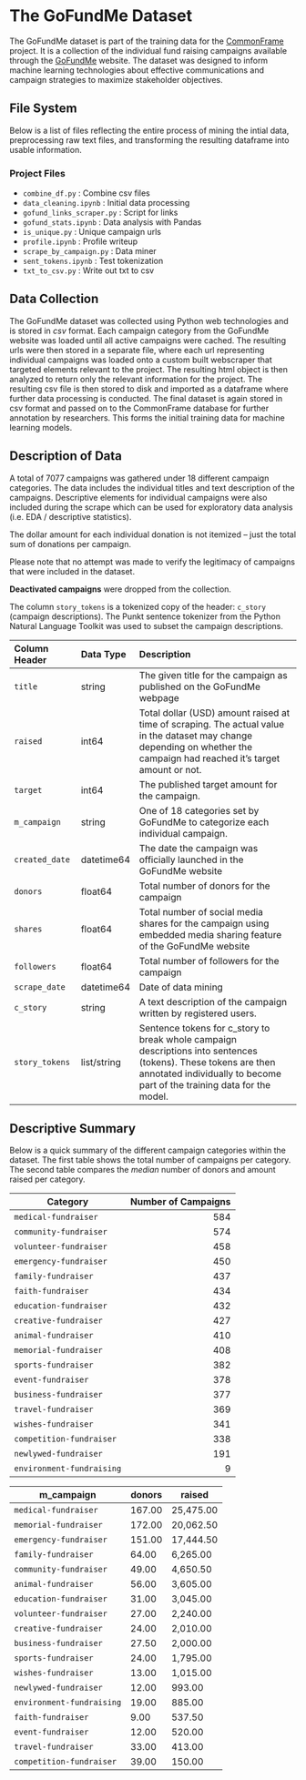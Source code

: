 # The GoFundMe Dataset

The GoFundMe dataset is part of the training data for the [CommonFrame](https://ra2.io/products) project. It is a collection of the individual fund raising campaigns available through the [GoFundMe](https://ca.gofundme.com/) website. The dataset was designed to inform machine learning technologies about effective communications and campaign strategies to maximize stakeholder objectives.

## File System

Below is a list of files reflecting the entire process of mining the intial data, preprocessing raw text files, and transforming the resulting dataframe into usable information.

### Project Files

- `combine_df.py`   :   Combine csv files
- `data_cleaning.ipynb`     :   Initial data processing
- `gofund_links_scraper.py`     :   Script for links
- `gofund_stats.ipynb`      :   Data analysis with Pandas
- `is_unique.py`    :    Unique campaign urls
- `profile.ipynb`   :   Profile writeup
- `scrape_by_campaign.py`   :   Data miner
- `sent_tokens.ipynb`   :   Test tokenization
- `txt_to_csv.py`   :   Write out txt to csv

## Data Collection

The GoFundMe dataset was collected using Python web technologies and is stored in *csv* format. Each campaign category from the GoFundMe website was loaded until all active campaigns were cached. The resulting urls were then stored in a separate file, where each url representing individual campaigns was loaded onto a custom built webscraper that targeted elements relevant to the project. The resulting html object is then analyzed to return only the relevant information for the project. The resulting csv file is then stored to disk and imported as a dataframe where further data processing is conducted. The final dataset is again stored in csv format and passed on to the CommonFrame database for further annotation by researchers. This forms the initial training data for machine learning models.

## Description of Data

A total of 7077 campaigns was gathered under 18 different campaign categories. The data includes the individual titles and text description of the campaigns. Descriptive elements for individual campaigns were also included during the scrape which can be used for exploratory data analysis (i.e. EDA / descriptive statistics). 

The dollar amount for each individual donation is not itemized – just the total sum of donations per campaign. 

Please note that no attempt was made to verify the legitimacy of campaigns that were included in the dataset.

**Deactivated campaigns** were dropped from the collection.

The column `story_tokens` is a tokenized copy of the header: `c_story` (campaign descriptions). The Punkt sentence tokenizer from the Python Natural Language Toolkit was used to subset the campaign descriptions.

|Column Header|Data Type|Description|
|:---|:---|:---|
|`title`|string|The given title for the campaign as published on the GoFundMe webpage|
|`raised`|int64|Total dollar (USD) amount  raised at time of scraping. The actual value in the dataset may change depending on whether the campaign had reached it’s target amount or not.|
|`target`|int64|The published target amount for the campaign.|
|`m_campaign`|string|One of 18 categories set by GoFundMe to categorize each individual campaign.|
|`created_date`|datetime64|The date the campaign was officially launched in the GoFundMe website|
|`donors`|float64|Total number of donors for the campaign|
|`shares`|float64|Total number of social media shares for the campaign using embedded media sharing feature of the GoFundMe website|
|`followers`|float64|Total number of followers for the campaign|
|`scrape_date`|datetime64|Date of data mining|
|`c_story`|string|A text description of the campaign written by registered users.|
|`story_tokens`|list/string|Sentence tokens for c_story to break whole campaign descriptions into sentences (tokens). These tokens are then annotated individually to become part of the training data for the model.|



## Descriptive Summary

Below is a quick summary of the different campaign categories within the dataset. The first table shows the total number of campaigns per category. The second table compares the *median* number of donors and amount raised per category. 


|**Category**|**Number of Campaigns**|
|--------|-------------------:|
|`medical-fundraiser`|	584|
|`community-fundraiser`|	574|
|`volunteer-fundraiser`|	458|
|`emergency-fundraiser`|	450|
|`family-fundraiser`|	437|
|`faith-fundraiser`|	434|
|`education-fundraiser`|	432|
|`creative-fundraiser`|	427|
|`animal-fundraiser`|	410|
|`memorial-fundraiser`|	408|
|`sports-fundraiser`|	382|
|`event-fundraiser`|	378|
|`business-fundraiser`|	377|
|`travel-fundraiser`|	369|
|`wishes-fundraiser`|	341|
|`competition-fundraiser`|	338|
|`newlywed-fundraiser`|	191|
|`environment-fundraising`|	9|  



|**m_campaign**|**donors**|**raised**|
|--------------|----------|----------|
|`medical-fundraiser`|	167.00|	25,475.00|
|`memorial-fundraiser`|	172.00|	20,062.50|
|`emergency-fundraiser`|	151.00|	17,444.50|
|`family-fundraiser`|	64.00|	6,265.00|
|`community-fundraiser`|	49.00|	4,650.50|
|`animal-fundraiser`|	56.00|	3,605.00|
|`education-fundraiser`|	31.00|	3,045.00|
|`volunteer-fundraiser`|	27.00|	2,240.00|
|`creative-fundraiser`|	24.00|	2,010.00|
|`business-fundraiser`|	27.50|	2,000.00|
|`sports-fundraiser`|	24.00|	1,795.00|
|`wishes-fundraiser`|	13.00|	1,015.00|
|`newlywed-fundraiser`|	12.00|	993.00|
|`environment-fundraising`|	19.00|	885.00|
|`faith-fundraiser`|	9.00|	537.50|
|`event-fundraiser`|	12.00|	520.00|
|`travel-fundraiser`|	33.00|	413.00|
|`competition-fundraiser`|	39.00|	150.00|
